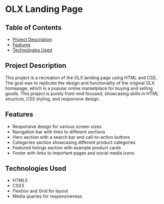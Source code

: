 # OLX Landing Page

## Table of Contents

- [Project Description](#project-description)
- [Features](#features)
- [Technologies Used](#technologies-used)


## Project Description

This project is a recreation of the OLX landing page using HTML and CSS. The goal was to replicate the design and functionality of the original OLX homepage, which is a popular online marketplace for buying and selling goods. This project is purely front-end focused, showcasing skills in HTML structure, CSS styling, and responsive design.

## Features

- Responsive design for various screen sizes
- Navigation bar with links to different sections
- Hero section with a search bar and call-to-action buttons
- Categories section showcasing different product categories
- Featured listings section with example product cards
- Footer with links to important pages and social media icons

## Technologies Used

- HTML5
- CSS3
- Flexbox and Grid for layout
- Media queries for responsiveness
